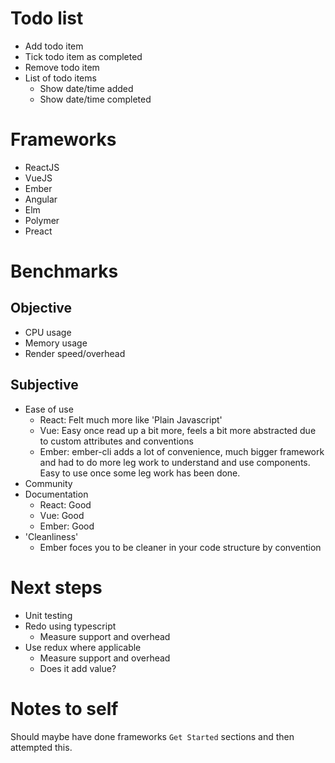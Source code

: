 # Todo list

- Add todo item
- Tick todo item as completed
- Remove todo item
- List of todo items
    - Show date/time added
    - Show date/time completed


# Frameworks
- ReactJS
- VueJS
- Ember
- Angular
- Elm
- Polymer
- Preact

# Benchmarks

## Objective
- CPU usage
- Memory usage
- Render speed/overhead

## Subjective
- Ease of use
    - React: Felt much more like 'Plain Javascript'
    - Vue: Easy once read up a bit more, feels a bit more abstracted due to custom attributes and conventions
    - Ember: ember-cli adds a lot of convenience, much bigger framework and had to do more leg work to understand and use components. Easy to use once some leg work has been done.
- Community
- Documentation
    - React: Good
    - Vue: Good
    - Ember: Good
- 'Cleanliness'
    - Ember foces you to be cleaner in your code structure by convention

# Next steps

- Unit testing
- Redo using typescript
    - Measure support and overhead
- Use redux where applicable
    - Measure support and overhead
    - Does it add value?

# Notes to self
Should maybe have done frameworks `Get Started` sections and then attempted this. 